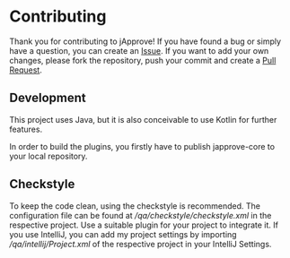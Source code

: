 # Contributing

Thank you for contributing to jApprove! If you have found a bug or simply have a question, you can create an [Issue](https://github.com/jApprove/japprove/issues). If you want to add your own changes, please fork the repository, push your commit and create a [Pull Request](https://github.com/jApprove/japprove/pulls).


## Development

This project uses Java, but it is also conceivable to use Kotlin for further features.

In order to build the plugins, you firstly have to publish japprove-core to your local repository.


## Checkstyle

To keep the code clean, using the checkstyle is recommended. The configuration file can be found at _/qa/checkstyle/checkstyle.xml_ in the respective project. Use a suitable plugin for your project to integrate it. If you use IntelliJ, you can add my project settings by importing _/qa/intellij/Project.xml_ of the respective project in your IntelliJ Settings.



